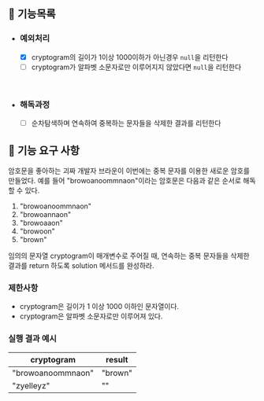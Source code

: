 ## 📌 기능목록
- ### 예외처리
    - [x] cryptogram의 길이가 1이상 1000이하가 아닌경우 `null`을 리턴한다
    - [ ] cryptogram가 알파벳 소문자로만 이루어지지 않았다면 `null`을 리턴한다

<br/>

- ### 해독과정
    - [ ] 순차탐색하며 연속하여 중복하는 문자들을 삭제한 결과를 리턴한다



## 🚀 기능 요구 사항

암호문을 좋아하는 괴짜 개발자 브라운이 이번에는 중복 문자를 이용한 새로운 암호를 만들었다. 예를 들어 "browoanoommnaon"이라는 암호문은 다음과 같은 순서로 해독할 수 있다.

1. "browoanoommnaon"
2. "browoannaon"
3. "browoaaon"
4. "browoon"
5. "brown"

임의의 문자열 cryptogram이 매개변수로 주어질 때, 연속하는 중복 문자들을 삭제한 결과를 return 하도록 solution 메서드를 완성하라.

### 제한사항

- cryptogram은 길이가 1 이상 1000 이하인 문자열이다.
- cryptogram은 알파벳 소문자로만 이루어져 있다.

### 실행 결과 예시

| cryptogram | result |
| --- | --- |
| "browoanoommnaon" | "brown" |
| "zyelleyz" | "" |
